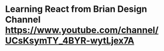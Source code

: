 # Learning React from Brian Design Channel https://www.youtube.com/channel/UCsKsymTY_4BYR-wytLjex7A
